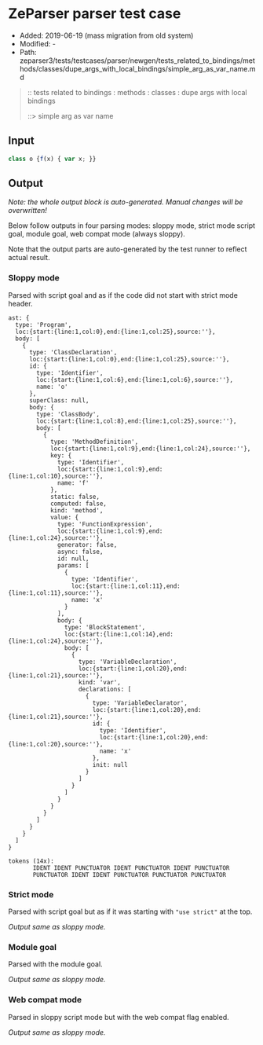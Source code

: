 # ZeParser parser test case

- Added: 2019-06-19 (mass migration from old system)
- Modified: -
- Path: zeparser3/tests/testcases/parser/newgen/tests_related_to_bindings/methods/classes/dupe_args_with_local_bindings/simple_arg_as_var_name.md

> :: tests related to bindings : methods : classes : dupe args with local bindings
>
> ::> simple arg as var name

## Input

`````js
class o {f(x) { var x; }}
`````

## Output

_Note: the whole output block is auto-generated. Manual changes will be overwritten!_

Below follow outputs in four parsing modes: sloppy mode, strict mode script goal, module goal, web compat mode (always sloppy).

Note that the output parts are auto-generated by the test runner to reflect actual result.

### Sloppy mode

Parsed with script goal and as if the code did not start with strict mode header.

`````
ast: {
  type: 'Program',
  loc:{start:{line:1,col:0},end:{line:1,col:25},source:''},
  body: [
    {
      type: 'ClassDeclaration',
      loc:{start:{line:1,col:0},end:{line:1,col:25},source:''},
      id: {
        type: 'Identifier',
        loc:{start:{line:1,col:6},end:{line:1,col:6},source:''},
        name: 'o'
      },
      superClass: null,
      body: {
        type: 'ClassBody',
        loc:{start:{line:1,col:8},end:{line:1,col:25},source:''},
        body: [
          {
            type: 'MethodDefinition',
            loc:{start:{line:1,col:9},end:{line:1,col:24},source:''},
            key: {
              type: 'Identifier',
              loc:{start:{line:1,col:9},end:{line:1,col:10},source:''},
              name: 'f'
            },
            static: false,
            computed: false,
            kind: 'method',
            value: {
              type: 'FunctionExpression',
              loc:{start:{line:1,col:9},end:{line:1,col:24},source:''},
              generator: false,
              async: false,
              id: null,
              params: [
                {
                  type: 'Identifier',
                  loc:{start:{line:1,col:11},end:{line:1,col:11},source:''},
                  name: 'x'
                }
              ],
              body: {
                type: 'BlockStatement',
                loc:{start:{line:1,col:14},end:{line:1,col:24},source:''},
                body: [
                  {
                    type: 'VariableDeclaration',
                    loc:{start:{line:1,col:20},end:{line:1,col:21},source:''},
                    kind: 'var',
                    declarations: [
                      {
                        type: 'VariableDeclarator',
                        loc:{start:{line:1,col:20},end:{line:1,col:21},source:''},
                        id: {
                          type: 'Identifier',
                          loc:{start:{line:1,col:20},end:{line:1,col:20},source:''},
                          name: 'x'
                        },
                        init: null
                      }
                    ]
                  }
                ]
              }
            }
          }
        ]
      }
    }
  ]
}

tokens (14x):
       IDENT IDENT PUNCTUATOR IDENT PUNCTUATOR IDENT PUNCTUATOR
       PUNCTUATOR IDENT IDENT PUNCTUATOR PUNCTUATOR PUNCTUATOR
`````

### Strict mode

Parsed with script goal but as if it was starting with `"use strict"` at the top.

_Output same as sloppy mode._

### Module goal

Parsed with the module goal.

_Output same as sloppy mode._

### Web compat mode

Parsed in sloppy script mode but with the web compat flag enabled.

_Output same as sloppy mode._
